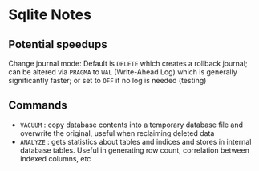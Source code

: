 Sqlite Notes
===

## Potential speedups
Change journal mode: Default is `DELETE` which creates a rollback journal; can be altered via `PRAGMA` to `WAL` (Write-Ahead Log) which is generally significantly faster; or set to `OFF` if no log is needed (testing)

## Commands

- `VACUUM` : copy database contents into a temporary database file and overwrite the original, useful when reclaiming deleted data
- `ANALYZE` : gets statistics about tables and indices and stores in internal database tables. Useful in generating row count, correlation between indexed columns, etc
